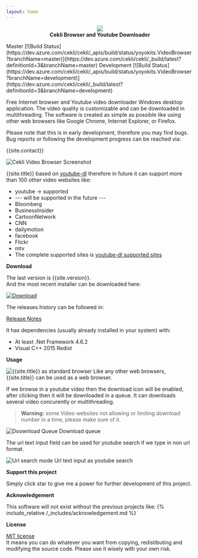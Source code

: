 ```yaml
---
layout: home
---
```


<p align="center">
   <img src="{{site.image_folder}}cekli-logo.png"><br/>
   <strong>Cekli Browser and Youtube Downloader</strong>
</p>
Master [![Build Status](https://dev.azure.com/cekli/cekli/_apis/build/status/yoyokits.VideoBrowser?branchName=master)](https://dev.azure.com/cekli/cekli/_build/latest?definitionId=3&branchName=master)
Development [![Build Status](https://dev.azure.com/cekli/cekli/_apis/build/status/yoyokits.VideoBrowser?branchName=development)](https://dev.azure.com/cekli/cekli/_build/latest?definitionId=3&branchName=development)

Free Internet browser and Youtube video downloader Windows desktop application.
The video quality is customizable and can be downloaded in multithreading.
The software is created as simple as possible like using other web browsers like Google Chrome, Internet Explorer, or Firefox.

Please note that this is in early development, therefore you may find bugs. <br/>
Bug reports or following the development progress can be reached via: 

{{site.contact}}

![Cekli Video Browser Screenshot]({{site.image_folder}}/{{site.version}}/CekliVideoBrowserDownloadOptionsScreenShot.jpg)

{{site.title}} based on [youtube-dl][youtube-dl] therefore in future it can support more than 100 other video websites like:
* youtube -> supported
* --- will be supported in the future ---
*  Bloomberg
*  BusinessInsider
*  CartoonNetwork
*  CNN
*  dailymotion
*  facebook
*  Flickr
*  mtv
* The complete supported sites is [youtube-dl supported sites][youtube-dl-supported-sites]

**Download**

The last version is {{site.version}}.<br/>
And the most recent installer can be downloaded here:

[![Download]({{site.image_folder}}Download.jpg)](download.html)

The releases history can be followed in:

[Release Notes](release-notes.html)

It has dependencies (usually already installed in your system)  with:
* At least .Net Framework 4.6.2
* Visual C++ 2015 Redist

**Usage**

![{{site.title}} as standard browser]({{site.image_folder}}/{{site.version}}/CekliVideoBrowserMainViewScreenShot.jpg)
Like any other web browsers, {{site.title}} can be used as a web browser.

If we browse in a youtube video then the download icon will be enabled, after clicking then it will be downloaded in a queue.
It can downloads several video concurently or multithreading.

> **Warning:** some Video websites not allowing or limiting download number in a time, please make sure of it.

![Doownload Queue]({{site.image_folder}}/{{site.version}}/CekliVideoBrowserDownloadScreenShot.jpg)
Download queue

The url text input field can be used for youtube search if we type in non url format.

![Url search mode]({{site.image_folder}}/{{site.version}}/CekliVideoBrowserYoutubeSearchScreenShot.jpg)
Url text input as youtube search

**Support this project**

Simply click star to give me a power for further development of this project.

**Acknowledgement**

This software will not exist without the previous projects like:
{% include_relative /_includes/acknowledgement.md %}

**License**

[MIT license](about.html)<br/>
It means you can do whatever you want from copying, redistibuting and  modifying the source code.
Please use it wisely with your own risk.

[youtube-dl]: http://ytdl-org.github.io/youtube-dl/
[youtube-dl-supported-sites]: https://ytdl-org.github.io/youtube-dl/supportedsites.html
